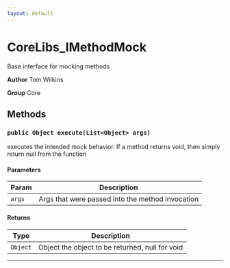 ```yaml
---
layout: default
---
```

# CoreLibs_IMethodMock

Base interface for mocking methods


**Author** Tom Wilkins


**Group** Core

## Methods
### `public Object execute(List<Object> args)`

executes the intended mock behavior. If a method returns void, then simply return null from the function

#### Parameters

|Param|Description|
|---|---|
|`args`|Args that were passed into the method invocation|

#### Returns

|Type|Description|
|---|---|
|`Object`|Object the object to be returned, null for void|

---
